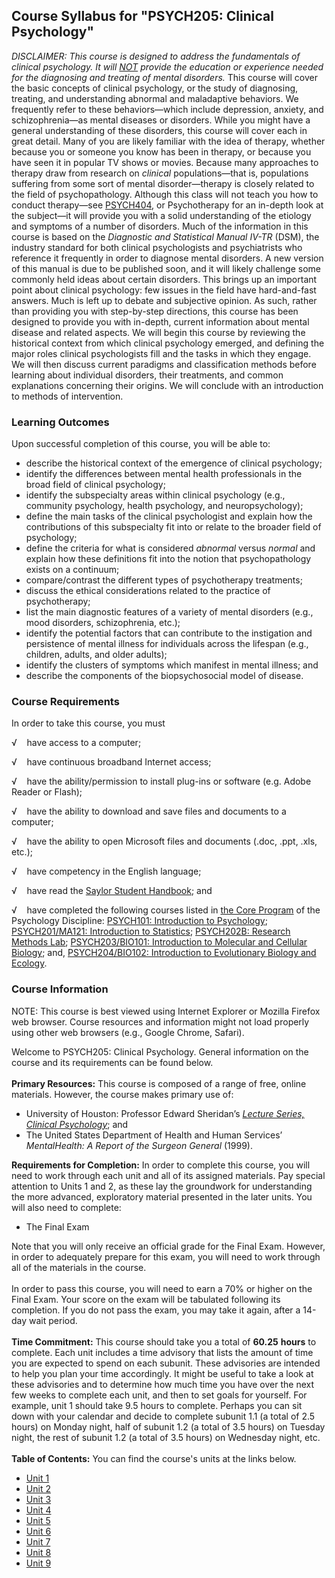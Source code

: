 Course Syllabus for "PSYCH205: Clinical Psychology"
---------------------------------------------------

*DISCLAIMER: This course is designed to address the fundamentals of
clinical psychology. It will <span
style="text-decoration: underline;">NOT</span> provide the education or
experience needed for the diagnosing and treating of mental disorders.*
This course will cover the basic concepts of clinical psychology, or the
study of diagnosing, treating, and understanding abnormal and
maladaptive behaviors. We frequently refer to these behaviors—which
include depression, anxiety, and schizophrenia—as mental diseases or
disorders. While you might have a general understanding of these
disorders, this course will cover each in great detail. Many of you are
likely familiar with the idea of therapy, whether because you or someone
you know has been in therapy, or because you have seen it in popular TV
shows or movies. Because many approaches to therapy draw from research
on *clinical* populations—that is, populations suffering from some sort
of mental disorder—therapy is closely related to the field of
psychopathology. Although this class will not teach you how to conduct
therapy—see [PSYCH404](http://www.saylor.org/courses/psych404/), or
Psychotherapy for an in-depth look at the subject—it will provide you
with a solid understanding of the etiology and symptoms of a number of
disorders. Much of the information in this course is based on the
*Diagnostic and Statistical Manual IV-TR* (DSM), the industry standard
for both clinical psychologists and psychiatrists who reference it
frequently in order to diagnose mental disorders. A new version of this
manual is due to be published soon, and it will likely challenge some
commonly held ideas about certain disorders. This brings up an important
point about clinical psychology: few issues in the field have
hard-and-fast answers. Much is left up to debate and subjective opinion.
As such, rather than providing you with step-by-step directions, this
course has been designed to provide you with in-depth, current
information about mental disease and related aspects. We will begin this
course by reviewing the historical context from which clinical
psychology emerged, and defining the major roles clinical psychologists
fill and the tasks in which they engage. We will then discuss current
paradigms and classification methods before learning about individual
disorders, their treatments, and common explanations concerning their
origins. We will conclude with an introduction to methods of
intervention.

### Learning Outcomes

Upon successful completion of this course, you will be able to:  

-   describe the historical context of the emergence of clinical
    psychology;
-   identify the differences between mental health professionals in the
    broad field of clinical psychology;
-   identify the subspecialty areas within clinical psychology (e.g.,
    community psychology, health psychology, and neuropsychology);
-   define the main tasks of the clinical psychologist and explain how
    the contributions of this subspecialty fit into or relate to the
    broader field of psychology;
-   define the criteria for what is considered *abnormal* versus
    *normal* and explain how these definitions fit into the notion that
    psychopathology exists on a continuum;
-   compare/contrast the different types of psychotherapy treatments;
-   discuss the ethical considerations related to the practice of
    psychotherapy;
-   list the main diagnostic features of a variety of mental disorders
    (e.g., mood disorders, schizophrenia, etc.);
-   identify the potential factors that can contribute to the
    instigation and persistence of mental illness for individuals across
    the lifespan (e.g., children, adults, and older adults);
-   identify the clusters of symptoms which manifest in mental illness;
    and
-   describe the components of the biopsychosocial model of disease.

### Course Requirements

In order to take this course, you must  
  
 √    have access to a computer;  
  
 √    have continuous broadband Internet access;  
  
 √    have the ability/permission to install plug-ins or software (e.g.
Adobe Reader or Flash);  
  
 √    have the ability to download and save files and documents to a
computer;  
  
 √    have the ability to open Microsoft files and documents (.doc,
.ppt, .xls, etc.);  
  
 √    have competency in the English language;  
  
 √    have read the [Saylor Student
Handbook](http://www.saylor.org/site/wp-content/uploads/2012/05/Saylor-StudentHandbook.pdf);
and  
  
 √    have completed the following courses listed in [the Core
Program](http://www.saylor.org/majors/psychology/) of the Psychology
Discipline: [PSYCH101: Introduction to
Psychology](http://www.saylor.org/courses/psych101/); [PSYCH201/MA121:
Introduction to Statistics](http://www.saylor.org/courses/psych201/);
[PSYCH202B: Research Methods
Lab](http://www.saylor.org/courses/psych202B/); [PSYCH203/BIO101:
Introduction to Molecular and Cellular
Biology](http://www.saylor.org/courses/psych203/); and,
[PSYCH204/BIO102: Introduction to Evolutionary Biology and
Ecology](http://www.saylor.org/courses/psych204/).

### Course Information

NOTE: This course is best viewed using Internet Explorer or Mozilla
Firefox web browser. Course resources and information might not load
properly using other web browsers (e.g., Google Chrome, Safari).  
  
 Welcome to PSYCH205: Clinical Psychology. General information on the
course and its requirements can be found below.  
    
 **Primary Resources:** This course is composed of a range of free,
online materials. However, the course makes primary use of:  

-   University of Houston: Professor Edward Sheridan’s *[Lecture Series,
    Clinical
    Psychology](http://www.learnerstv.com/Free-Psychology-Video-lectures-ltv271-Page1.htm)*;
    and
-   The United States Department of Health and Human Services’
    *MentalHealth: A Report of the Surgeon General* (1999).

**Requirements for Completion:** In order to complete this course, you
will need to work through each unit and all of its assigned materials.
Pay special attention to Units 1 and 2, as these lay the groundwork for
understanding the more advanced, exploratory material presented in the
later units. You will also need to complete:  

-   The Final Exam

Note that you will only receive an official grade for the Final Exam.
However, in order to adequately prepare for this exam, you will need to
work through all of the materials in the course.  
    
 In order to pass this course, you will need to earn a 70% or higher on
the Final Exam. Your score on the exam will be tabulated following its
completion. If you do not pass the exam, you may take it again, after a
14-day wait period.  
    
 **Time Commitment:** This course should take you a total of **60.25**
**hours** to complete. Each unit includes a time advisory that lists the
amount of time you are expected to spend on each subunit. These
advisories are intended to help you plan your time accordingly. It might
be useful to take a look at these advisories and to determine how much
time you have over the next few weeks to complete each unit, and then to
set goals for yourself. For example, unit 1 should take 9.5 hours to
complete. Perhaps you can sit down with your calendar and decide to
complete subunit 1.1 (a total of 2.5 hours) on Monday night, half of
subunit 1.2 (a total of 3.5 hours) on Tuesday night, the rest of subunit
1.2 (a total of 3.5 hours) on Wednesday night, etc.  
    
**Table of Contents:** You can find the course's units at the links below.

- [Unit 1](https://legacy.saylor.org/psych205/Unit01/)
- [Unit 2](https://legacy.saylor.org/psych205/Unit02/)
- [Unit 3](https://legacy.saylor.org/psych205/Unit03/)
- [Unit 4](https://legacy.saylor.org/psych205/Unit04/)
- [Unit 5](https://legacy.saylor.org/psych205/Unit05/)
- [Unit 6](https://legacy.saylor.org/psych205/Unit06/)
- [Unit 7](https://legacy.saylor.org/psych205/Unit07/)
- [Unit 8](https://legacy.saylor.org/psych205/Unit08/)
- [Unit 9](https://legacy.saylor.org/psych205/Unit09/)
